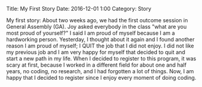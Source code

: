 Title: My First Story
Date: 2016-12-01 1:00
Category: Story

My first story: About two weeks ago, we had the first outcome session in General Assembly (GA). Joy asked everybody in the class "what are you most proud of yourself?" I said I am proud of myself because I am a hardworking person. Yesterday, I thought about it again and I found another reason I am proud of myself; I QUIT the job that I did not enjoy. I did not like my previous job and I am very happy for myself that decided to quit and start a new path in my life.
When I decided to register to this program, it was scary at first, because I worked in a different field for about one and half years, no coding, no research, and I had forgotten a lot of things. Now, I am happy that I decided to register since I enjoy every moment of doing coding.